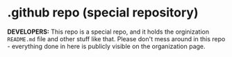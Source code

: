 # .github repo (special repository)

**DEVELOPERS:** This repo is a special repo, and it holds the orginization `README.md` file and other stuff like that. Please don't mess around in this repo - everything done in here is publicly visible on the organization page.

